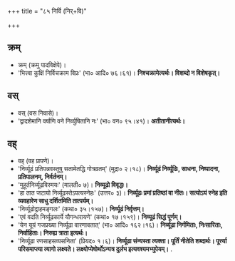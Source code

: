 +++
title = "८५ निर्वि (निर्+वि)"

+++

## क्रम्
- क्रम् (क्रमु पादविक्षेपे)।
- 'भित्त्वा कुक्षिं निर्विचक्राम विप्रः' (भा० आदि० ७६।६१)। **निश्चक्रामेत्यर्थः। विशब्दो न विशेषकृत्।**

## वस्
- वस् (वस निवासे)।
- 'द्वादशेमानि वर्षाणि वने निर्व्युषितानि नः' (भा० वन० ९५।४१)। **अतीतानीत्यर्थः।**

## वह्
- वह् (वह प्रापणे)।
- 'निर्व्यूढं प्रतिपन्नवस्तुषु सतामेतद्धि गोत्रव्रतम्' (मुद्रा० २।१८)। **निर्व्यूढं निर्व्यूढिः, साधना, निष्पादना, प्रतिपालनम्, निर्वर्तनम्।**
- 'मुहूर्तनिर्व्यूढविस्मयः' (मालती० ७)। **निव्यूढो विवृद्धः।**
- 'हा तात जटायो निर्व्यूढस्तेऽपत्यस्नेहः' (उत्तर० ३)। **निर्व्यूढः प्रमां प्रतिष्ठां वा नीतः। सत्योऽयं स्नेह इति व्यवहारेण साधु दर्शितमिति तात्पर्यम्।**
- 'निर्व्यूढोद्वाहमङ्गलः' (कथा० ३५।१५७)। **निर्व्यूढं निर्वृत्तम्।**
- 'एवं वदति निर्व्यूढकार्ये यौगन्धरायणे' (कथा० १७।१५९)। **निव्यूढं सिद्धं पूर्णम्।**
- 'येन यूयं गजप्रख्या निर्व्यूढा वारणावतात्' (भा० आदि० १६२।१६)। **निर्व्यूढा निर्गमिताः, निःसारिताः, निर्वाहिताः। निरुह्य त्राता इत्यर्थः।**
- 'निर्व्यूढा रणसाहसव्यसनिता' (प्रियद० १।६)। **निर्व्यूढा संन्यस्ता त्यक्ता। पूर्तिं नीतेति शब्दार्थः। पूर्त्त्या परिसमाप्त्या त्यागो लक्ष्यते। लक्ष्योप्येषोर्थोऽन्यत्र दुर्लभ इत्यवश्यमभ्युपेयम्।**
.
